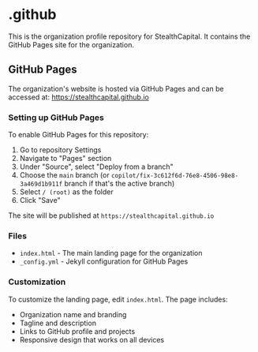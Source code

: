 # .github

This is the organization profile repository for StealthCapital. It contains the GitHub Pages site for the organization.

## GitHub Pages

The organization's website is hosted via GitHub Pages and can be accessed at:
https://stealthcapital.github.io

### Setting up GitHub Pages

To enable GitHub Pages for this repository:

1. Go to repository Settings
2. Navigate to "Pages" section
3. Under "Source", select "Deploy from a branch"
4. Choose the `main` branch (or `copilot/fix-3c612f6d-76e8-4506-98e8-3a469d1b911f` branch if that's the active branch)
5. Select `/ (root)` as the folder
6. Click "Save"

The site will be published at `https://stealthcapital.github.io`

### Files

- `index.html` - The main landing page for the organization
- `_config.yml` - Jekyll configuration for GitHub Pages

### Customization

To customize the landing page, edit `index.html`. The page includes:
- Organization name and branding
- Tagline and description
- Links to GitHub profile and projects
- Responsive design that works on all devices